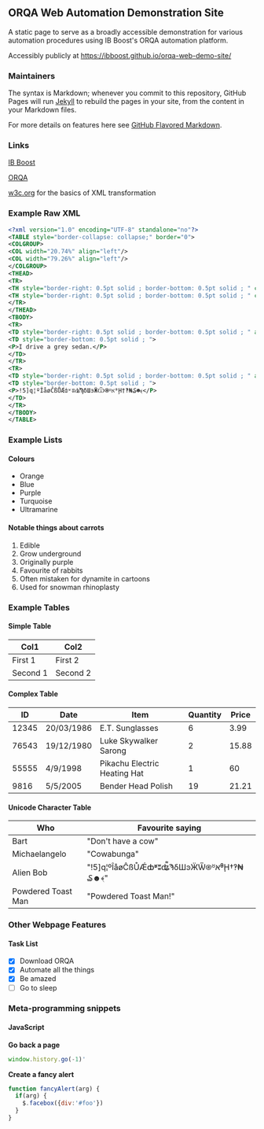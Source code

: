 ## ORQA Web Automation Demonstration Site

A static page to serve as a broadly accessible demonstration for various automation procedures using IB Boost's ORQA automation platform.

Accessibly publicly at https://ibboost.github.io/orqa-web-demo-site/

### Maintainers

The syntax is Markdown; whenever you commit to this repository, GitHub Pages will run [Jekyll](https://jekyllrb.com/) to rebuild the pages in your site, from the content in your Markdown files.

For more details on features here see [GitHub Flavored Markdown](https://guides.github.com/features/mastering-markdown/).

### Links

[IB Boost](https://ibboost.com/)

[ORQA](https://orqa.io/)

[w3c.org](https://www.w3.org/standards/xml/transformation) for the basics of XML transformation

### Example Raw XML

```xml
<?xml version="1.0" encoding="UTF-8" standalone="no"?>
<TABLE style="border-collapse: collapse;" border="0">
<COLGROUP>
<COL width="20.74%" align="left"/>
<COL width="79.26%" align="left"/>
</COLGROUP>
<THEAD>
<TR>
<TH style="border-right: 0.5pt solid ; border-bottom: 0.5pt solid ; " colspan="1" align="left">ColumnA</TH>
<TH style="border-right: 0.5pt solid ; border-bottom: 0.5pt solid ; " colspan="1" align="right">ColumnB</TH>
</TR>
</THEAD>
<TBODY>
<TR>
<TD style="border-right: 0.5pt solid ; border-bottom: 0.5pt solid ; " align="left">Some normal text</TD>
<TD style="border-bottom: 0.5pt solid ; ">
<P>I drive a grey sedan.</P>
</TD>
</TR>
<TR>
<TD style="border-right: 0.5pt solid ; border-bottom: 0.5pt solid ; " align="left">Some freaky text</TD>
<TD style="border-bottom: 0.5pt solid ; ">
<P>!5]q¦ºÎåøĈßŮǼȸʶʬʥ͌ϠδШͽӜѾ֍ᴽאᶿḨ†‽₦₷☻﴾</P>
</TD>
</TR>
</TBODY>
</TABLE>
```

### Example Lists

#### Colours

- Orange
- Blue
- Purple
- Turquoise 
- Ultramarine

#### Notable things about carrots

1. Edible
1. Grow underground
1. Originally purple
1. Favourite of rabbits
1. Often mistaken for dynamite in cartoons
1. Used for snowman rhinoplasty

### Example Tables

#### Simple Table

Col1 | Col2
---- | ----
First 1 | First 2
Second 1 | Second 2

#### Complex Table

ID | Date | Item | Quantity | Price 
---- | ---- | ---- | ---- | ----
12345 | 20/03/1986 | E.T. Sunglasses | 6 | 3.99
76543 | 19/12/1980 | Luke Skywalker Sarong | 2 | 15.88
55555 | 4/9/1998 | Pikachu Electric Heating Hat | 1 | 60
9816 | 5/5/2005 | Bender Head Polish | 19 | 21.21


#### Unicode Character Table

Who | Favourite saying
--- | ---
Bart | "Don't have a cow"
Michaelangelo | "Cowabunga"
Alien Bob | "!5]q¦ºÎåøĈßŮǼȸʶʬʥ͌ϠδШͽӜѾ֍ᴽאᶿḨ†‽₦₷☻﴾"
Powdered Toast Man | "Powdered Toast Man!"

### Other Webpage Features

#### Task List

- [x] Download ORQA
- [x] Automate all the things
- [x] Be amazed
- [ ] Go to sleep

### Meta-programming snippets

#### JavaScript

**Go back a page**

```javascript
window.history.go(-1)'
```

**Create a fancy alert**

```javascript
function fancyAlert(arg) {
  if(arg) {
    $.facebox({div:'#foo'})
  }
}
```
